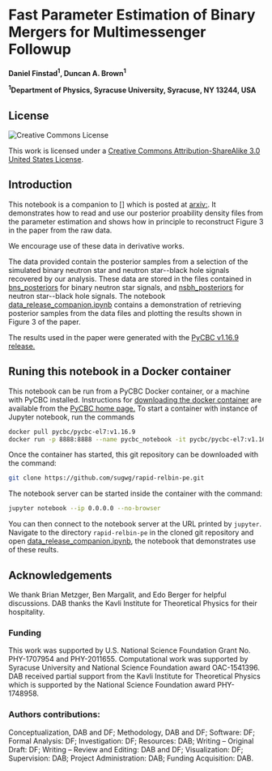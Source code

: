 # Fast Parameter Estimation of Binary Mergers for Multimessenger Followup

**Daniel Finstad<sup>1</sup>, Duncan A. Brown<sup>1</sup>**

**<sup>1</sup>Department of Physics, Syracuse University, Syracuse, NY 13244, USA**

## License

![Creative Commons License](https://i.creativecommons.org/l/by-sa/3.0/us/88x31.png "Creative Commons License")

This work is licensed under a [Creative Commons Attribution-ShareAlike 3.0 United States License](http://creativecommons.org/licenses/by-sa/3.0/us/).

## Introduction

This notebook is a companion to [] which is posted at [arxiv:](https://arxiv.org/abs/). It demonstrates how to read and use our posterior proability density files from the parameter estimation and shows how in principle to reconstruct Figure 3 in the paper from the raw data.

We encourage use of these data in derivative works.

The data provided contain the posterior samples from a selection of the simulated binary neutron star and neutron star--black hole signals recovered by our analysis. These data are stored in the files contained in [bns_posteriors](https://github.com/sugwg/rapid-relbin-pe/bns_posteriors) for binary neutron star signals, and [nsbh_posteriors](https://github.com/sugwg/rapid-relbin-pe/nsbh_posteriors) for neutron star--black hole signals. The notebook [data_release_companion.ipynb](https://github.com/sugwg/rapid-relbin-pe/blob/master/data_release_companion.ipynb) contains a demonstration of retrieving posterior samples from the data files and plotting the results shown in Figure 3 of the paper.

The results used in the paper were generated with the [PyCBC v1.16.9 release.](https://github.com/gwastro/pycbc/releases/tag/v1.16.9)

## Runing this notebook in a Docker container

This notebook can be run from a PyCBC Docker container, or a machine with PyCBC installed. Instructions for [downloading the docker container](http://gwastro.github.io/pycbc/latest/html/docker.html) are available from the [PyCBC home page.](https://pycbc.org/) To start a container with instance of Jupyter notebook, run the commands
```sh
docker pull pycbc/pycbc-el7:v1.16.9
docker run -p 8888:8888 --name pycbc_notebook -it pycbc/pycbc-el7:v1.16.9 /bin/bash -l
```
Once the container has started, this git repository can be downloaded with the command:
```sh
git clone https://github.com/sugwg/rapid-relbin-pe.git
```
The notebook server can be started inside the container with the command:
```sh
jupyter notebook --ip 0.0.0.0 --no-browser
```
You can then connect to the notebook server at the URL printed by ``jupyter``. Navigate to the directory `rapid-relbin-pe` in the cloned git repository and open [data_release_companion.ipynb](https://github.com/sugwg/rapid-relbin-pe/blob/master/data_release_companion.ipynb), the notebook that demonstrates use of these reults.

## Acknowledgements
We thank Brian Metzger, Ben Margalit, and Edo Berger for helpful discussions. DAB thanks the Kavli Institute for Theoretical Physics for their hospitality.

### Funding

This work was supported by U.S. National Science Foundation Grant No. PHY-1707954 and PHY-2011655. Computational work was supported by Syracuse University and National Science Foundation award OAC-1541396. DAB received partial support from the Kavli Institute for Theoretical Physics which is supported by the National Science Foundation award PHY-1748958.

### Authors contributions:
Conceptualization, DAB and DF; Methodology, DAB and DF; Software: DF; Formal Analysis: DF; Investigation: DF; Resources: DAB; Writing – Original Draft: DF; Writing – Review and Editing: DAB and DF; Visualization: DF; Supervision: DAB; Project Administration: DAB; Funding Acquisition: DAB.

